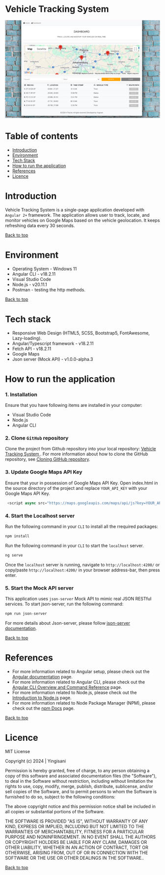# Vehicle Tracking System

![alt text](public/img/UI.png)
 
# Table of contents
- [Introduction](#introduction)
- [Environment](#environment)
- [Tech Stack](#tech-stack)
- [How to run the application](#how-to-run-the-application)
- [References](#references)
- [Licence](#licence)


# Introduction

Vehicle Tracking System is a single-page application developed with `Angular 2+` framework. The application allows user to track, locate, and monitor vehicles on Google Maps based on the vehicle geolocation. It keeps refreshing data every 30 seconds.

[Back to top](#table-of-contents)

# Environment

- Operating System - Windows 11
- Angular CLI - v18.2.11
- Visual Studio Code
- Node.js - v20.11.1
- Postman - testing the http methods.

[Back to top](#table-of-contents)

# Tech stack
- Responsive Web Design (HTML5, SCSS, Bootstrap5, FontAwesome, Lazy-loading).
- Angular/Typescript framework - v18.2.11
- Fetch API - v18.2.11
- Google Maps
- Json server (Mock API) - v1.0.0-alpha.3

# How to run the application

### 1. Installation
Ensure that you have following items are installed in your computer:

- Visual Studio Code
- Node.js
- Angular CLI

### 2. Clone `GitHub` repository

Clone the project from Github repository into your local repository:  [ Vehicle Tracking System ](https://github.com/mystackbox/prj-vehicle-tracking-system). For more information about how to clone the GitHub repository, see [Cloning GitHub repository](https://docs.github.com/en/repositories/creating-and-managing-repositories/cloning-a-repository).

### 3. Update Google Maps API Key
Ensure that your in possession of Google Maps API Key. Open index.html in the source directory of the project and replace `YOUR_API_KEY` with your Google Maps API Key.

```javascript
 <script async src="https://maps.googleapis.com/maps/api/js?key=YOUR_API_KEY&loading=async&callback=Function.prototype&v=weekly"></script>
``` 
### 4. Start the Localhost server

Run the following command in your `CLI` to install all the rrequired packages:
```javascript
npm install
```
Run the following command in your `CLI` to start the `localhost` server.
```javascript
ng serve
``` 
Once the `localhost` server is running, navigate to `http://localhost:4200/` or copy/paste `http://localhost:4200/` in your browser address-bar, then press enter. 

### 5. Start the Mock API server
This application uses `json-server` Mock API to mimic real JSON RESTful services. To start json-server, run the following command:

```javascript
npm run json-server
``` 
For more details about Json-server, please follow [ json-server documentation](https://github.com/typicode/json-server).

[Back to top](#table-of-contents)

# References

- For more information related to Angular setup, please check out the [Angular documentation](https://angular.io/docs) page.
- For more information related to Angular CLI, please check out the [Angular CLI Overview and Command Reference](https://angular.io/cli) page.
- For more information related to Node.js, please check out the [Introduction to Node.js](https://nodejs.org/en/learn/getting-started/introduction-to-nodejs) page.
- For more information related to Node Package Manager (NPM), please check out the [npm Docs](https://docs.npmjs.com/) page.


[Back to top](#table-of-contents)

# Licence

MIT License

Copyright (c) 2024 | Yingisani

Permission is hereby granted, free of charge, to any person obtaining a copy of this software and associated documentation files (the "Software"), to deal in the Software without restriction, including without limitation the rights to use, copy, modify, merge, publish, distribute, sublicense, and/or sell copies of the Software, and to permit persons to whom the Software is furnished to do so, subject to the following conditions:

The above copyright notice and this permission notice shall be included in all copies or substantial portions of the Software.

THE SOFTWARE IS PROVIDED "AS IS", WITHOUT WARRANTY OF ANY KIND, EXPRESS OR IMPLIED, INCLUDING BUT NOT LIMITED TO THE WARRANTIES OF MERCHANTABILITY, FITNESS FOR A PARTICULAR PURPOSE AND NONINFRINGEMENT. IN NO EVENT SHALL THE AUTHORS OR COPYRIGHT HOLDERS BE LIABLE FOR ANY CLAIM, DAMAGES OR OTHER LIABILITY, WHETHER IN AN ACTION OF CONTRACT, TORT OR OTHERWISE, ARISING FROM, OUT OF OR IN CONNECTION WITH THE SOFTWARE OR THE USE OR OTHER DEALINGS IN THE SOFTWARE..

[Back to top](#table-of-contents)
